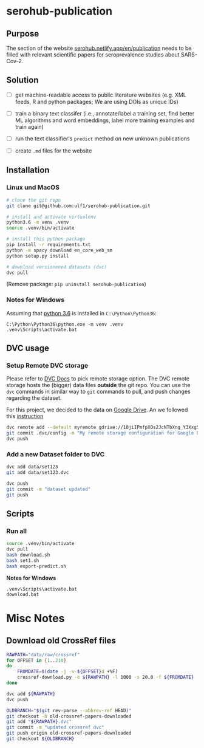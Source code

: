 # serohub-publication

## Purpose
The section of the website [serohub.netlify.app/en/publication](https://serohub.netlify.app/en/publication/) needs to be filled with relevant scientific papers for seroprevalence studies about SARS-Cov-2. 

## Solution
- [ ] get machine-readable access to public literature websites (e.g. XML feeds, R and python packages; We are using DOIs as unique IDs)
- [ ] train a binary text classifer (i.e., annotate/label a training set, find better ML algorithms and word embeddings, label more training examples and train again)
- [ ] run the text classifier's `predict` method on new unknown publications 
- [ ] create `.md` files for the website


## Installation

### Linux und MacOS

```bash
# clone the git repo
git clone git@github.com:ulf1/serohub-publication.git

# install and activate virtualenv
python3.6 -m venv .venv
source .venv/bin/activate

# install this python package
pip install -r requirements.txt
python -m spacy download en_core_web_sm
python setup.py install

# download versionened datasets (dvc)
dvc pull
```

(Remove package: `pip uninstall serohub-publication`)

### Notes for Windows
Assuming that [python 3.6](https://www.python.org/downloads/windows/) is installed in `C:\Python\Python36`:

```
C:\Python\Python36\python.exe -m venv .venv
.venv\Scripts\activate.bat
```


## DVC usage

### Setup Remote DVC storage
Please refer to [DVC Docs](https://dvc.org/doc/command-reference/remote/add#supported-storage-types) to pick remote storage option.
The DVC remote storage hosts the (bigger) data files **outside** the git repo. You can use the `dvc` commands in similar way to `git` commands to pull, and push changes regarding the dataset.

For this project, we decided to the data on [Google Drive](https://drive.google.com/drive/folders/10jiIPmfpXOs2JcNTbXng_Y3Xxg59qJyl). 
An we followed this [instruction](https://dvc.org/doc/user-guide/setup-google-drive-remote)


```bash
dvc remote add --default myremote gdrive://10jiIPmfpXOs2JcNTbXng_Y3Xxg59qJyl
git commit .dvc/config -m "My remote storage configuration for Google Drive"
dvc push
```

### Add a new Dataset folder to DVC

```bash
dvc add data/set123
git add data/set123.dvc

dvc push
git commit -m "dataset updated"
git push
```

## Scripts

### Run all
```bash
source .venv/bin/activate
dvc pull
bash download.sh
bash set1.sh
bash export-predict.sh
```

**Notes for Windows**

```
.venv\Scripts\activate.bat
download.bat
```


# Misc Notes

## Download old CrossRef files

```bash
RAWPATH="data/raw/crossref"
for OFFSET in {1..210}
do
    FROMDATE=$(date -j -v-${OFFSET}d +%F)
    crossref-download.py -o ${RAWPATH} -l 1000 -s 20.0 -f ${FROMDATE}
done

dvc add ${RAWPATH}
dvc push

OLDBRANCH="$(git rev-parse --abbrev-ref HEAD)"
git checkout -b old-crossref-papers-downloaded
git add "${RAWPATH}.dvc"
git commit -m "updated crossref dvc"
git push origin old-crossref-papers-downloaded
git checkout ${OLDBRANCH}
```
